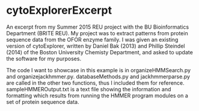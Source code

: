 # cytoExplorerExcerpt
An excerpt from my Summer 2015 REU project with the BU Bioinformatics Department (BRITE REU).
My project was to extract patterns from protein sequence data from the OFOR enzyme family. I was given an existing version of cytoExplorer, written by Daniel Bak (2013) and Phillip Steindel (2014) of the Boston University Chemisty Department, and asked to update the software for my purposes.

The code I want to showcase in this example is in organizeHMMSearch.py and organizejackhmmer.py.
databaseMethods.py and jackhmmerparse.py are called in the other two functions, thus I included them for reference.
sampleHMMEROutput.txt is a text file showing the information and formatting which results from running the HMMER program modules on a set of protein sequence data.

